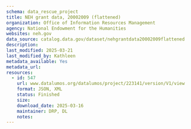 ```yaml
---
schema: data_rescue_project 
title: NEH grant data, 20002009 (flattened)
organization: Office of Information Resources Management
agency: National Endowment for the Humanities
websites: neh.gov
data_source: catalog.data.gov/dataset/nehgrantdata20002009flattened
description: 
last_modified: 2025-03-21
last_modified_by: Kathleen
metadata_available: Yes
metadata_url: 
resources:
  - id: 547
    url: www.datalumos.org/datalumos/project/223141/version/V1/view
    format: JSON, XML
    status: Finished
    size: 
    download_date: 2025-03-16
    maintainer: DRP, DL
    notes: 
---
```


